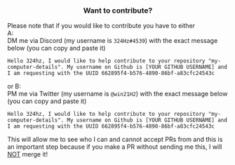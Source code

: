 <h3 align="center">Want to contribute?</h3>

Please note that if you would like to contribute you have to either<br>
A:<br>
DM me via Discord (my username is `324Hz#4539`) with the exact message below (you can copy and paste it)

`Hello 324hz, I would like to help contribute to your repository "my-computer-details". My username on Github is [YOUR GITHUB USERNAME] and I am requesting with the UUID 662895f4-b576-4890-86bf-a83cfc24543c`

or B:<br>
PM me via Twitter (my username is `@win21H2`) with the exact message below (you can copy and paste it)

`Hello 324hz, I would like to help contribute to your repository "my-computer-details". My username on Github is [YOUR GITHUB USERNAME] and I am requesting with the UUID 662895f4-b576-4890-86bf-a83cfc24543c`

This will allow me to see who I can and cannot accept PRs from and this is an important step because if you make a PR without sending me this, I will <u>NOT</u> merge it!